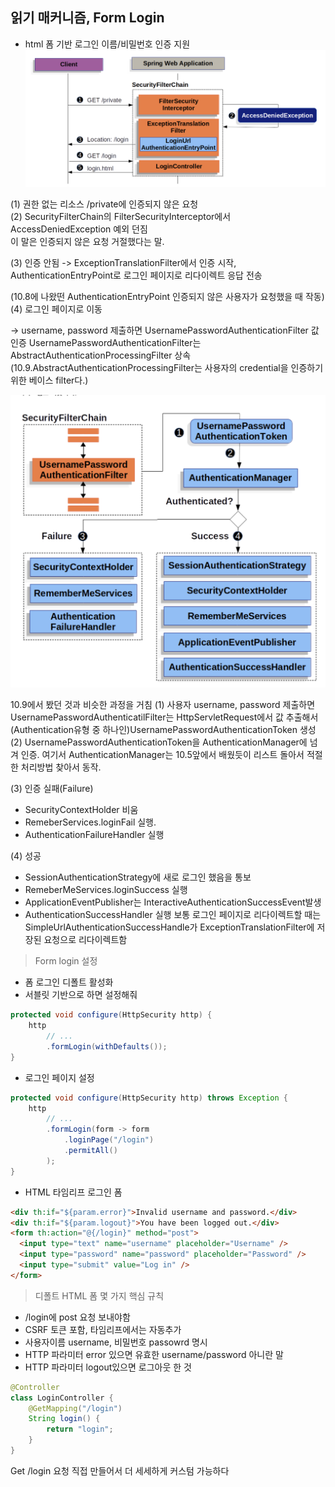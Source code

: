 ## 읽기 매커니즘, Form Login

- html 폼 기반 로그인 이름/비밀번호 인증 지원
  ![폼로그인](img/폼로그인.png)

(1) 권한 없는 리소스 /private에 인증되지 않은 요청  
(2) SecurityFilterChain의 FilterSecurityInterceptor에서 AccessDeniedException 예외 던짐  
이 말은 인증되지 않은 요청 거절했다는 말.

(3) 인증 안됨 -> ExceptionTranslationFilter에서 인증 시작,  
AuthenticationEntryPoint로 로그인 페이지로 리다이렉트 응답 전송

(10.8에 나왔떤 AuthenticationEntryPoint
인증되지 않은 사용자가 요청했을 때 작동)
(4) 로그인 페이지로 이동

-> username, password 제출하면 UsernamePasswordAuthenticationFilter 값 인증
UsernamePasswordAuthenticationFilter는 AbstractAuthenticationProcessingFilter 상속
(10.9.AbstractAuthenticationProcessingFilter는 사용자의 credential을 인증하기 위한 베이스 filter다.)

![](img/usernamePasswordAuthenticationFilter.png)

10.9에서 봤던 것과 비슷한 과정을 거침
(1) 사용자 username, password 제출하면 UsernamePasswordAuthenticatilFilter는 HttpServletRequest에서 값 추출해서
(Authentication유형 중 하나인)UsernamePasswordAuthenticationToken 생성  
(2) UsernamePasswordAuthenticationToken을 AuthenticationManager에 넘겨 인증. 여기서 AuthenticationManager는 10.5앞에서 배웠듯이 리스트 돌아서 적절한 처리방법 찾아서 동작.

(3) 인증 실패(Failure)

- SecurityContextHolder 비움
- RemeberServices.loginFail 실행.
- AuthenticationFailureHandler 실행

(4) 성공

- SessionAuthenticationStrategy에 새로 로그인 했음을 통보
- RemeberMeServices.loginSuccess 실행
- ApplicationEventPublisher는 InteractiveAuthenticationSuccessEvent발생
- AuthenticationSuccessHandler 실행 보통 로그인 페이지로 리다이렉트할 때는
  SimpleUrlAuthenticationSuccessHandle가 ExceptionTranslationFilter에 저장된 요청으로 리다이렉트함

> Form login 설정

- 폼 로그인 디폴트 활성화
- 서블릿 기반으로 하면 설정해줘

```java
protected void configure(HttpSecurity http) {
    http
        // ...
        .formLogin(withDefaults());
}
```

- 로그인 페이지 설정

```java
protected void configure(HttpSecurity http) throws Exception {
    http
        // ...
        .formLogin(form -> form
            .loginPage("/login")
            .permitAll()
        );
}
```

- HTML 타임리프 로그인 폼

```html
<div th:if="${param.error}">Invalid username and password.</div>
<div th:if="${param.logout}">You have been logged out.</div>
<form th:action="@{/login}" method="post">
  <input type="text" name="username" placeholder="Username" />
  <input type="password" name="password" placeholder="Password" />
  <input type="submit" value="Log in" />
</form>
```

> 디폴트 HTML 폼 몇 가지 핵심 규칙

- /login에 post 요청 보내야함
- CSRF 토큰 포함, 타임리프에서는 자동추가
- 사용자이름 username, 비밀번호 passowrd 명시
- HTTP 파라미터 error 있으면 유효한 username/password 아니란 말
- HTTP 파라미터 logout있으면 로그아웃 한 것

```java
@Controller
class LoginController {
    @GetMapping("/login")
    String login() {
        return "login";
    }
}
```

Get /login 요청 직접 만들어서 더 세세하게 커스텀 가능하다
